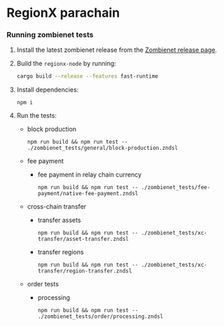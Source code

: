 # RegionX parachain

### Running zombienet tests

1. Install the latest zombienet release from the [Zombienet release page](https://github.com/paritytech/zombienet/releases).

2. Build the `regionx-node` by running:

    ```sh
    cargo build --release --features fast-runtime
    ```

3. Install dependencies:  
    ```
    npm i
    ```

4. Run the tests:

    - block production

        ```
        npm run build && npm run test -- ./zombienet_tests/general/block-production.zndsl
        ```

    - fee payment
        - fee payment in relay chain currency

            ```
            npm run build && npm run test -- ./zombienet_tests/fee-payment/native-fee-payment.zndsl
            ```
 
    - cross-chain transfer

        - transfer assets
        
            ```
            npm run build && npm run test -- ./zombienet_tests/xc-transfer/asset-transfer.zndsl
            ```

        - transfer regions

            ```
            npm run build && npm run test -- ./zombienet_tests/xc-transfer/region-transfer.zndsl
            ```

    - order tests

        - processing
        
            ```
            npm run build && npm run test -- ./zombienet_tests/order/processing.zndsl
            ```
